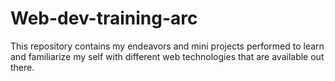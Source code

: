 # Web-dev-training-arc
This repository contains my endeavors and  mini projects performed to learn and familiarize my self with different web technologies that are available out there.

